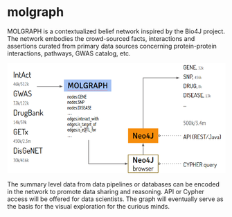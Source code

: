 # molgraph
MOLGRAPH is a contextualized belief network inspired by the Bio4J project. The network embodies the crowd-sourced facts, interactions and assertions curated from primary data sources concerning protein-protein interactions, pathways, GWAS catalog, etc.

![Initial build of the MOLGRAPH](https://github.com/wyu/molgraph/blob/master/docs/images/molgraph-jun2015.png)

The summary level data from data pipelines or databases can be encoded in the network to promote data sharing and reasoning. API or Cypher access will be offered for data scientists. The graph will eventually serve as the basis for the visual exploration for the curious minds.


